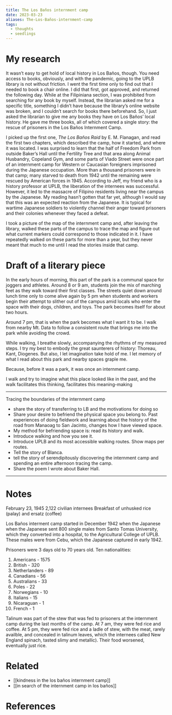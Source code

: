 ```yaml
---
title: The Los Baños internment camp
date: 2023-03-23
aliases: The-Los-Baños-internment-camp
tags:
  - thoughts
  - seedlings
---
```

# My research

It wasn’t easy to get hold of local history in Los Baños, though. You need access to books, obviously, and with the pandemic, going to the UPLB library is not without friction. I went the first time only to find out that I needed to book a chair online. I did that first, got approved, and returned the following day. While at the Filipiniana section, I was prohibited from searching for any book by myself. Instead, the librarian asked me for a specific title, something I didn’t have because the library’s online website was broken, and I couldn’t search for books there beforehand. So, I just asked the librarian to give me any books they have on Los Baños’ local history. He gave me three books, all of which covered a single story: the rescue of prisoners in the Los Baños Internment Camp.

I picked up the first one, _The Los Baños Raid_ by E. M. Flanagan, and read the first two chapters, which described the camp, how it started, and where it was located. I was surprised to learn that the half of Freedom Park from outside Baker’s Hall until the Fertility Tree and that area along Animal Husbandry, Copeland Gym, and some parts of Viado Street were once part of an internment camp for Western or Caucasian foreigners imprisoned during the Japanese occupation. More than a thousand prisoners were in that camp; many starved to death from 1942 until the remaining were rescued by American forces in 1945. According to Jeff, my friend who is a history professor at UPLB, the liberation of the internees was successful. However, it led to the massacre of Filipino residents living near the campus by the Japanese. My reading hasn’t gotten that far yet, although I would say that this was an expected reaction from the Japanese. It is typical for wartime Japanese soldiers to violently channel their anger toward prisoners and their colonies whenever they faced a defeat.

I took a picture of the map of the internment camp and, after leaving the library, walked these parts of the campus to trace the map and figure out what current markers could correspond to those indicated in it. I have repeatedly walked on these parts for more than a year, but they never meant that much to me until I read the stories inside that camp.

# Draft of a literary piece

In the early hours of morning, this part of the park is a communal space for joggers and athletes. Around 8 or 9 am, students join the mix of marching feet as they walk toward their first classes. The streets quiet down around lunch time only to come alive again by 5 pm when students and workers begin their attempt to slither out of the campus amid locals who enter the space with their dogs, children, and toys. The park becomes itself for about two hours.

Around 7 pm, that is when the park becomes what I want it to be. I walk from nearby Mt. Data to follow a consistent route that brings me into the park while avoiding the crowd.

While walking, I breathe slowly, accompanying the rhythms of my measured steps. I try my best to embody the great saunterers of history: Thoreau, Kant, Diogenes. But also, I let imagination take hold of me. I let memory of what I read about this park and nearby spaces graple me.

Because, before it was a park, it was once an internment camp.

I walk and try to imagine what this place looked like in the past, and the walk facilitates this thinking, facilitates this meaning-making

---

Tracing the boundaries of the internment camp

- share the story of transferring to LB and the motivations for doing so
- Share your desire to befriend the physical space you belong to. Past experiences of doing fieldwork and learning about the history of the road from Manaoag to San Jacinto, changes how I have viewed space.
- My method for befriending space is: read its history and walk.
- Introduce walking and how you see it.
- Introduce UPLB and its most accessible walking routes. Show maps per routes.
- Tell the story of Blanca.
- tell the story of serendipitously discovering the internment camp and spending an entire afternoon tracing the camp.
- Share the poem I wrote about Baker Hall.

---
# Notes

February 23, 1945
2,122 civilian internees
Breakfast of unhusked rice (palay) and ersatz (coffee)

Los Baños interment camp started in December 1942 when the Japanese when the Japanese sent 800 single males from Santo Tomas University, which they converted into a hospital, to the Agricultural College of UPLB. These males were from Cebu, which the Japanese captured in early 1942.

Prisoners were 3 days old to 70 years old. Ten nationalities:
1. Americans - 1575
2. British - 320
3. Netherlanders - 89
4. Canadians - 56
5. Australians - 33
6. Poles - 22
7. Norwegians - 10
8. Italians - 15
9. Nicaraguan - 1
10. French - 1

Talinum was part of the stew that was fed to prisoners at the internment camp during the last months of the camp. At 7 am, they were fed rice and coffee. At 5 pm, they were fed rice and a ladle of stew, with the meat, rarely availble, and concealed in talinum leaves, which the internees called New England spinach, tasted slimy and metallic). Their food worsened, eventually just rice.

# Related

- [[kindness in the los baños internment camp]]
- [[in search of the internment camp in los baños]]

# References